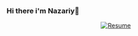 ### Hi there i'm Nazariy👋
<p align="center">
  <a href="https://headsmanc0de.com/" target="_blank"><img alt="Resume" src="https://img.shields.io/badge/RESUME-CURRICULUM-4cb1d1.svg?&style=for-the-badge" /></a>
  
</p>
  
<!--
**headsmanC0de/headsmanC0de** is a ✨ _special_ ✨ repository because its `README.md` (this file) appears on your GitHub profile.

Here are some ideas to get you started:

- 🔭 I’m currently working on Softvision
- 🌱 I’m currently learning React, NextJs
- 👯 I’m looking to collaborate on ...
- 🤔 I’m looking for help with ...
- 💬 Ask me about ...
- 📫 How to reach me: ...
- 😄 Pronouns: ...
- ⚡ Fun fact: ...
-->
